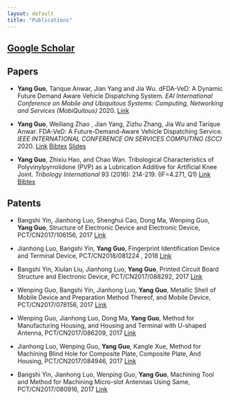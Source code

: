 ```yaml
---
layout: default
title: "Publications"
---
```


## [Google Scholar](https://scholar.google.com/citations?user=BnbauT4AAAAJ&hl=en&authuser=1)

## Papers

- **Yang Guo**, Tarique Anwar, Jian Yang and Jia Wu. dFDA-VeD: A Dynamic Future Demand Aware Vehicle Dispatching System. *EAI International Conference on Mobile and Ubiquitous Systems: Computing, Networking and Services (MobiQuitous)* 2020. [Link](https://doi.org/10.1145/3448891.3448912)

- **Yang Guo**, Weiliang Zhao , Jian Yang, Zizhu Zhang, Jia Wu and Tarique Anwar. FDA-VeD: A Future-Demand-Aware Vehicle Dispatching Service. *IEEE INTERNATIONAL CONFERENCE ON SERVICES COMPUTING (SCC)* 2020. [Link](https://conferences.computer.org/servicespub/pdfs/SCC2020-6PAvrY57CwjKQITACOPvZJ/878900a345/878900a345.pdf) [Bibtex](../files/FDA-VeD.bib) [Slides](../files/SCC_REG_45_13_Guo.pdf)

- **Yang Guo**, Zhixiu Hao, and Chao Wan. Tribological Characteristics of Polyvinylpyrrolidone (PVP) as a Lubrication Additive for Artificial Knee Joint. *Tribology International* 93 (2016): 214-219. (IF=4.271, Q1) [Link](https://doi.org/10.1016/j.triboint.2015.08.043) [Bibtex](../files/Tri-PVP.bib)

## Patents

- Bangshi Yin, Jianhong Luo, Shenghui Cao, Dong Ma, Wenping Guo, **Yang Guo**, Structure of Electronic Device and Electronic Device, PCT/CN2017/106156, 2017 [Link](https://patentscope.wipo.int/search/en/detail.jsf;jsessionid=FC91D5A439BB92D52C5880DC76C00EC3.wapp2nC?docId=WO2019071603&recNum=1884&office=&queryString=&prevFilter=&sortOption=Pub+Date+Desc&maxRec=74690808)

- Jianhong Luo, Bangshi Yin, **Yang Guo**, Fingerprint Identification Device and Terminal Device, PCT/CN2018/081224 , 2018 [Link](https://patentscope.wipo.int/search/en/detail.jsf;jsessionid=015B0527ABCAE7B35821918933FC5C2B.wapp2nB?docId=WO2018177387&recNum=2281&office=&queryString=&prevFilter=&sortOption=Pub+Date+Desc&maxRec=71152078)

- Bangshi Yin, Xiulan Liu, Jianhong Luo, **Yang Guo**,  Printed Circuit Board Structure and Electronic Device,  PCT/CN2017/088292, 2017 [Link](https://patentscope.wipo.int/search/en/detail.jsf?docId=WO2018171054&recNum=3&office=&queryString=IN%3A%28guo+yang+luo+jianhong%29&prevFilter=&sortOption=Pub+Date+Desc&maxRec=9)

- Wenping Guo, Bangshi Yin, Jianhong Luo, **Yang Guo**, Metallic Shell of Mobile Device and Preparation Method Thereof, and Mobile Device, PCT/CN2017/078156, 2017 [Link](https://patentscope.wipo.int/search/en/detail.jsf?docId=WO2018149016&recNum=4&office=&queryString=IN%3A%28guo+yang+luo+jianhong%29&prevFilter=&sortOption=Pub+Date+Desc&maxRec=9)

- Wenping Guo, Jianhong Luo, Dong Ma, **Yang Guo**, Method for Manufacturing Housing, and Housing and Terminal with U-shaped Antenna, PCT/CN2017/086209, 2017 [Link](https://patentscope.wipo.int/search/en/detail.jsf?docId=WO2018149047&recNum=5&office=&queryString=IN%3A%28guo+yang+luo+jianhong%29&prevFilter=&sortOption=Pub+Date+Desc&maxRec=9)

- Jianhong Luo, Wenping Guo, **Yang Guo**, Kangle Xue, Method for Machining Blind Hole for Composite Plate, Composite Plate, And Housing, PCT/CN2017/084946, 2017 [Link](https://patentscope.wipo.int/search/en/detail.jsf?docId=WO2018137297&recNum=7&office=&queryString=IN%3A%28guo+yang+luo+jianhong%29&prevFilter=&sortOption=Pub+Date+Desc&maxRec=9)

- Bangshi Yin, Jianhong Luo, Wenping Guo, **Yang Guo**, Machining Tool and Method for Machining Micro-slot Antennas Using Same, PCT/CN2017/080916, 2017 [Link](https://patentscope.wipo.int/search/en/detail.jsf?docId=WO2018137291&recNum=6&office=&queryString=IN%3A%28guo+yang+luo+jianhong%29&prevFilter=&sortOption=Pub+Date+Desc&maxRec=9)
